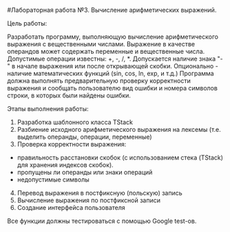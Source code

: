 #Лабораторная работа №3. Вычисление арифметических выражений.

Цель работы:

Разработать программу, выполняющую вычисление арифметического выражения с вещественными числами. 
Выражение в качестве операндов может содержать переменные и вещественные числа. Допустимые операции известны: +, -, /, *. 
Допускается наличие знака "-" в начале выражения или после открывающей скобки. Опционально - наличие математических функций (sin, соs, ln, exp, и т.д.)
Программа должна выполнять предварительную проверку корректности выражения и сообщать пользователю вид ошибки 
и номера символов строки, в которых были найдены ошибки.

Этапы выполнения работы:

1. Разработка шаблонного класса TStack
2. Разбиение исходного арифметического выражения на лексемы (т.е. выделить операнды, операции, переменные)
3. Проверка корректности выражения:
  - правильность расстановки скобок (с использованием стека (TStack) для хранения индексов скобок).
  - пропущены ли операнды или знаки операций
  - недопустимые символы
4. Перевод выражения в постфиксную (польскую) запись
5. Вычисление выражения по постфиксной записи
6. Создание интерфейса пользователя

Все функции должны тестироваться с помощью Google test-ов.

